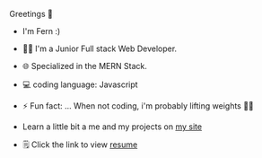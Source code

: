Greetings 👋
-  I'm Fern :)
- 👨‍💻  I'm a Junior Full stack Web Developer.
- 🌐  Specialized in the MERN Stack.
- 💻  coding language: Javascript
- ⚡   Fun fact: ... When not coding, i'm probably lifting weights 🏋️‍♂️
  
- Learn a little bit a me and my projects on [my site](https://fernycastro.com/)
- 🗒  Click the link to view [resume](https://drive.google.com/file/d/1TvcItM03LsRcGmlPEmLP-zvN7xeZzIuT/view?usp=drive_link)
  



<!--
**FernyCastro8/FernyCastro8** is a ✨ _special_ ✨ repository because its `README.md` (this file) appears on your GitHub profile.

Here are some ideas to get you started:

- 🔭 I’m currently working on ...
- 🌱 I’m currently learning ...
- 👯 I’m looking to collaborate on ...
- 🤔 I’m looking for help with ...
- 💬 Ask me about ...
- 📫 How to reach me: ...
- 😄 Pronouns: ...
- ⚡ Fun fact: ...
-->
